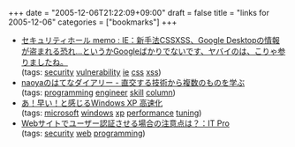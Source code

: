 +++
date = "2005-12-06T21:22:09+09:00"
draft = false
title = "links for 2005-12-06"
categories = ["bookmarks"]
+++

<ul>
	<li>
		<div><a href="http://www.st.ryukoku.ac.jp/~kjm/security/memo/2005/12.html#20051205_IE">セキュリティホール memo : IE：新手法CSSXSS、Google Desktopの情報が盗まれる恐れ…というかGoogleばかりでないです、ヤバイのは、こりゃ参りましたね。</a></div>
		<div>(tags: <a href="http://del.icio.us/nobu666/security">security</a> <a href="http://del.icio.us/nobu666/vulnerability">vulnerability</a> <a href="http://del.icio.us/nobu666/ie">ie</a> <a href="http://del.icio.us/nobu666/css">css</a> <a href="http://del.icio.us/nobu666/xss">xss</a>)</div>
	</li>
	<li>
		<div><a href="http://d.hatena.ne.jp/naoya/20051205/1133791191">naoyaのはてなダイアリー - 直交する技術から複数のものを学ぶ</a></div>
		<div>(tags: <a href="http://del.icio.us/nobu666/programming">programming</a> <a href="http://del.icio.us/nobu666/engineer">engineer</a> <a href="http://del.icio.us/nobu666/skill">skill</a> <a href="http://del.icio.us/nobu666/column">column</a>)</div>
	</li>
	<li>
		<div><a href="http://windowsxp.aimary.com/">あ！早い！と感じるWindows XP 高速化</a></div>
		<div>(tags: <a href="http://del.icio.us/nobu666/microsoft">microsoft</a> <a href="http://del.icio.us/nobu666/windows">windows</a> <a href="http://del.icio.us/nobu666/xp">xp</a> <a href="http://del.icio.us/nobu666/performance">performance</a> <a href="http://del.icio.us/nobu666/tuning">tuning</a>)</div>
	</li>
	<li>
		<div><a href="http://itpro.nikkeibp.co.jp/article/COLUMN/20051202/225592/">Webサイトでユーザー認証させる場合の注意点は？：IT Pro</a></div>
		<div>(tags: <a href="http://del.icio.us/nobu666/security">security</a> <a href="http://del.icio.us/nobu666/web">web</a> <a href="http://del.icio.us/nobu666/programming">programming</a>)</div>
	</li>
</ul>

